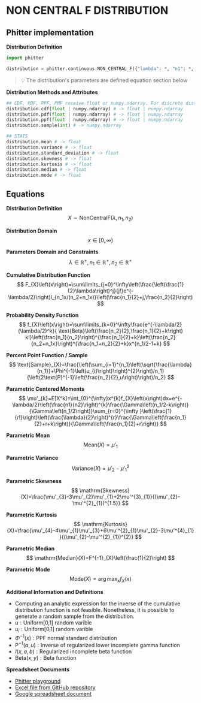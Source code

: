 # NON CENTRAL F DISTRIBUTION

## Phitter implementation

**Distribution Definition**

```python
import phitter

distribution = phitter.continuous.NON_CENTRAL_F({"lambda": *, "n1": *, "n2": *})
```

> 💡 The distribution's parameters are defined equation section below

**Distribution Methods and Attributes**

```python
## CDF, PDF, PPF, PMF receive float or numpy.ndarray. For discrete distributions PMF instead of PDF. Parameters notation are in description of ditribution
distribution.cdf(float | numpy.ndarray) # -> float | numpy.ndarray
distribution.pdf(float | numpy.ndarray) # -> float | numpy.ndarray
distribution.ppf(float | numpy.ndarray) # -> float | numpy.ndarray
distribution.sample(int) # -> numpy.ndarray

## STATS
distribution.mean # -> float
distribution.variance # -> float
distribution.standard_deviation # -> float
distribution.skewness # -> float
distribution.kurtosis # -> float
distribution.median # -> float
distribution.mode # -> float
```

## Equations

**Distribution Definition**
$$ X\sim\mathrm{NonCentralF}\left(\lambda,n_{1},n_{2}\right) $$

**Distribution Domain**
$$ x\in [0,\infty)  $$

**Parameters Domain and Constraints**
$$ \lambda\in\mathbb{R}^{+}, n_{1}\in\mathbb{R}^{+}, n_{2}\in\mathbb{R}^{+} $$

**Cumulative Distribution Function**
$$ F_{X}\left(x\right)=\sum\limits_{j=0}^\infty\left(\frac{\left(\frac{1}{2}\lambda\right)^j}{j!}e^{-\lambda/2}\right)I_{n_1x/(n_2+n_1x)}\left(\frac{n_1}{2}+j,\frac{n_2}{2}\right) $$

**Probability Density Function**
$$ f_{X}\left(x\right)=\sum\limits_{k=0}^\infty\frac{e^{-\lambda/2}(\lambda/2)^k}{ \text{Beta}\left(\frac{n_2}{2},\frac{n_1}{2}+k\right) k!}\left(\frac{n_1}{n_2}\right)^{\frac{n_1}{2}+k}\left(\frac{n_2}{n_2+n_1x}\right)^{\frac{n_1+n_2}{2}+k}x^{n_1/2-1+k} $$

**Percent Point Function / Sample**
$$ \text{Sample}_{X}=\frac{\left(\sum_{i=1}^{n_1}\left(\sqrt{\frac{\lambda}{n_1}}+\Phi^{-1}\left(u_{i}\right)\right)^{2}\right)/n_1}{\left(2\text{P}^{-1}\left(\frac{n_2}{2},u\right)\right)/n_2} $$

**Parametric Centered Moments**
$$ \mu'_{k}=E[X^k]=\int_{0}^{\infty}x^{k}f_{X}\left(x\right)dx=e^{-\lambda/2}\left(\frac{n1}{n2}\right)^{k}\frac{\Gamma\left(n_1/2-k\right)}{\Gamma\left(n_1/2\right)}\sum_{r=0}^{\infty }\left(\frac{1}{r!}\right)\left(\frac{\lambda}{2}\right)^{r}\frac{\Gamma\left(\frac{n_1}{2}+r+k\right)}{\Gamma\left(\frac{n_1}{2}+r\right)} $$

**Parametric Mean**
$$ \mathrm{Mean}(X)=\mu'_{1} $$

**Parametric Variance**
$$ \mathrm{Variance}(X)=\mu'_{2}-\mu'^{2}_{1} $$

**Parametric Skewness**
$$ \mathrm{Skewness}(X)=\frac{\mu'_{3}-3\mu'_{2}\mu'_{1}+2\mu'^{3}_{1}}{(\mu'_{2}-\mu'^{2}_{1})^{1.5}} $$

**Parametric Kurtosis**
$$ \mathrm{Kurtosis}(X)=\frac{\mu'_{4}-4\mu'_{1}\mu'_{3}+6\mu'^{2}_{1}\mu'_{2}-3\mu'^{4}_{1}}{(\mu'_{2}-\mu'^{2}_{1})^{2}} $$

**Parametric Median**
$$ \mathrm{Median}(X)=F^{-1}_{X}\left(\frac{1}{2}\right) $$

**Parametric Mode**
$$ \mathrm{Mode}(X)=\arg\max_{x}f_{X}\left(x\right) $$

**Additional Information and Definitions**
- $\text{Computing an analytic expression for the inverse of the cumulative distribution function is not}$
$\text{feasible. Nonetheless, it is possible to generate a random sample from the distribution.}$
- $u:\text{Uniform[0,1] random varible}$
- $u_{i}:\text{Uniform[0,1] random varible}$
- $\Phi^{-1}\left(x\right):\text{PPF normal standard distribution}$
- $\text{P}^{-1}\left(a,u\right):\text{Inverse of regularized lower incomplete gamma function}$
- $I\left(x,a,b\right):\text{Regularized incomplete beta function}$
- $\text{Beta}\left(x,y\right):\text{Beta function}$

**Spreadsheet Documents**

-   [Phitter playground](https://phitter.io/distributions/continuous/non_central_f)
-   [Excel file from GitHub repository](https://github.com/phitterio/phitter-files/blob/main/continuous/non_central_f.xlsx)
-   [Google spreadsheet document](https://docs.google.com/spreadsheets/d/14mZ563hIw2vXNM89DUncpsOdGgBXEUIIxJNa3-MVNIM)
    